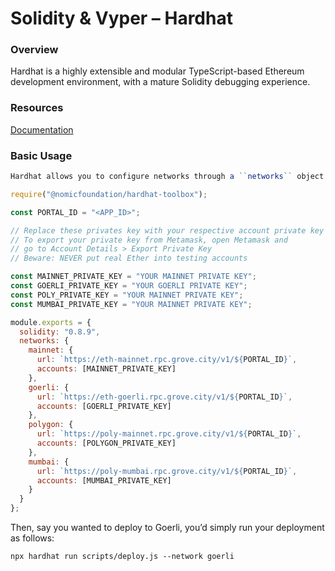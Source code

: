 # Solidity & Vyper – Hardhat

### Overview

Hardhat is a highly extensible and modular TypeScript-based Ethereum development environment, with a mature Solidity debugging experience.

### Resources

[Documentation](https://hardhat.org/docs)

### Basic Usage

```javascript
Hardhat allows you to configure networks through a ``networks`` object exported in the ``hardhat.config.js`` file. Here’s an example of adding networks for Ethereum and Polygon, both mainnet and testnet.

require("@nomicfoundation/hardhat-toolbox");

const PORTAL_ID = "<APP_ID>";

// Replace these privates key with your respective account private key
// To export your private key from Metamask, open Metamask and
// go to Account Details > Export Private Key
// Beware: NEVER put real Ether into testing accounts

const MAINNET_PRIVATE_KEY = "YOUR MAINNET PRIVATE KEY";
const GOERLI_PRIVATE_KEY = "YOUR GOERLI PRIVATE KEY";
const POLY_PRIVATE_KEY = "YOUR MAINNET PRIVATE KEY";
const MUMBAI_PRIVATE_KEY = "YOUR MAINNET PRIVATE KEY";

module.exports = {
  solidity: "0.8.9",
  networks: {
    mainnet: {
      url: `https://eth-mainnet.rpc.grove.city/v1/${PORTAL_ID}`,
      accounts: [MAINNET_PRIVATE_KEY]
    },
    goerli: {
      url: `https://eth-goerli.rpc.grove.city/v1/${PORTAL_ID}`,
      accounts: [GOERLI_PRIVATE_KEY]
    },
    polygon: {
      url: `https://poly-mainnet.rpc.grove.city/v1/${PORTAL_ID}`,
      accounts: [POLYGON_PRIVATE_KEY]
    },
    mumbai: {
      url: `https://poly-mumbai.rpc.grove.city/v1/${PORTAL_ID}`,
      accounts: [MUMBAI_PRIVATE_KEY]
    }
  }
};
```

Then, say you wanted to deploy to Goerli, you’d simply run your deployment as follows:

```
npx hardhat run scripts/deploy.js --network goerli
```

